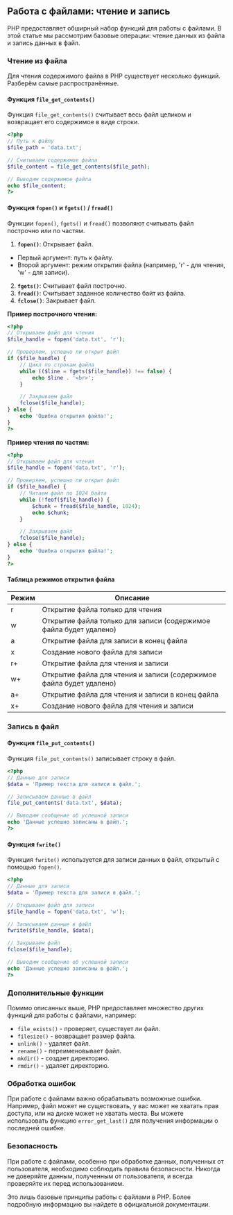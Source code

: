 ## Работа с файлами: чтение и запись 

PHP предоставляет обширный набор функций для работы с файлами. В этой статье мы рассмотрим базовые операции: чтение данных из файла и запись данных в файл. 

### Чтение из файла

Для чтения содержимого файла в PHP существует несколько функций. Разберём самые распространённые.

#### Функция `file_get_contents()`

Функция `file_get_contents()` считывает весь файл целиком и возвращает его содержимое в виде строки.

```php
<?php
// Путь к файлу
$file_path = 'data.txt';

// Считываем содержимое файла
$file_content = file_get_contents($file_path);

// Выводим содержимое файла
echo $file_content;
?>
```

#### Функция `fopen()` и `fgets()` / `fread()`

Функции `fopen()`, `fgets()` и `fread()` позволяют считывать файл построчно или по частям. 

1. **`fopen()`**: Открывает файл.  
  - Первый аргумент: путь к файлу.
  - Второй аргумент: режим открытия файла (например, 'r' - для чтения, 'w' - для записи).
2. **`fgets()`**: Считывает файл построчно.
3. **`fread()`**:  Считывает заданное количество байт из файла.
4. **`fclose()`**: Закрывает файл.

**Пример построчного чтения:**

```php
<?php
// Открываем файл для чтения
$file_handle = fopen('data.txt', 'r');

// Проверяем, успешно ли открыт файл
if ($file_handle) {
    // Цикл по строкам файла
    while (($line = fgets($file_handle)) !== false) {
        echo $line . '<br>'; 
    }

    // Закрываем файл
    fclose($file_handle);
} else {
    echo 'Ошибка открытия файла!';
}
?>
```

**Пример чтения по частям:**

```php
<?php
// Открываем файл для чтения
$file_handle = fopen('data.txt', 'r');

// Проверяем, успешно ли открыт файл
if ($file_handle) {
    // Читаем файл по 1024 байта
    while (!feof($file_handle)) {
        $chunk = fread($file_handle, 1024);
        echo $chunk;
    }

    // Закрываем файл
    fclose($file_handle);
} else {
    echo 'Ошибка открытия файла!';
}
?>
```

#### Таблица режимов открытия файла

| Режим | Описание |
|---|---|
| r | Открытие файла только для чтения |
| w | Открытие файла только для записи (содержимое файла будет удалено) |
| a | Открытие файла для записи в конец файла |
| x | Создание нового файла для записи |
| r+ | Открытие файла для чтения и записи |
| w+ | Открытие файла для чтения и записи (содержимое файла будет удалено) |
| a+ | Открытие файла для чтения и записи в конец файла |
| x+ | Создание нового файла для чтения и записи |

### Запись в файл

#### Функция `file_put_contents()`

Функция `file_put_contents()` записывает строку в файл. 

```php
<?php
// Данные для записи
$data = 'Пример текста для записи в файл.';

// Записываем данные в файл
file_put_contents('data.txt', $data);

// Выводим сообщение об успешной записи
echo 'Данные успешно записаны в файл.';
?>
```

#### Функция `fwrite()`

Функция `fwrite()` используется для записи данных в файл, открытый с помощью `fopen()`.

```php
<?php
// Данные для записи
$data = 'Пример текста для записи в файл.';

// Открываем файл для записи
$file_handle = fopen('data.txt', 'w');

// Записываем данные в файл
fwrite($file_handle, $data);

// Закрываем файл
fclose($file_handle);

// Выводим сообщение об успешной записи
echo 'Данные успешно записаны в файл.';
?>
```

### Дополнительные функции

Помимо описанных выше, PHP предоставляет множество других функций для работы с файлами, например:

-   `file_exists()` - проверяет, существует ли файл.
-   `filesize()` - возвращает размер файла.
-   `unlink()` - удаляет файл.
-   `rename()` - переименовывает файл.
-   `mkdir()` - создает директорию.
-   `rmdir()` - удаляет директорию.

### Обработка ошибок

При работе с файлами важно обрабатывать возможные ошибки. Например, файл может не существовать, у вас может не хватать прав доступа, или на диске может не хватать места. Вы можете использовать функцию `error_get_last()` для получения информации о последней ошибке.

### Безопасность

При работе с файлами, особенно при обработке данных, полученных от пользователя, необходимо соблюдать правила безопасности. Никогда не доверяйте данным, полученным от пользователя, и всегда проверяйте их перед использованием.

Это лишь базовые принципы работы с файлами в PHP. Более подробную информацию вы найдете в официальной документации.
